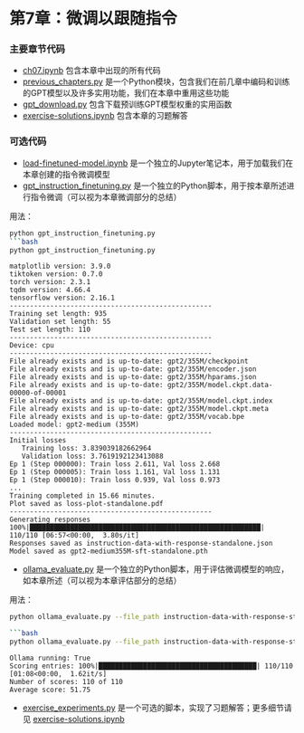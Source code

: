 # 第7章：微调以跟随指令

### 主要章节代码

- [ch07.ipynb](ch07.ipynb) 包含本章中出现的所有代码
- [previous_chapters.py](previous_chapters.py) 是一个Python模块，包含我们在前几章中编码和训练的GPT模型以及许多实用功能，我们在本章中重用这些功能
- [gpt_download.py](gpt_download.py) 包含下载预训练GPT模型权重的实用函数
- [exercise-solutions.ipynb](exercise-solutions.ipynb) 包含本章的习题解答

### 可选代码

- [load-finetuned-model.ipynb](load-finetuned-model.ipynb) 是一个独立的Jupyter笔记本，用于加载我们在本章创建的指令微调模型
- [gpt_instruction_finetuning.py](gpt_instruction_finetuning.py) 是一个独立的Python脚本，用于按本章所述进行指令微调（可以视为本章微调部分的总结）

用法：
```bash
python gpt_instruction_finetuning.py
```bash
python gpt_instruction_finetuning.py
```

```
matplotlib version: 3.9.0
tiktoken version: 0.7.0
torch version: 2.3.1
tqdm version: 4.66.4
tensorflow version: 2.16.1
--------------------------------------------------
Training set length: 935
Validation set length: 55
Test set length: 110
--------------------------------------------------
Device: cpu
--------------------------------------------------
File already exists and is up-to-date: gpt2/355M/checkpoint
File already exists and is up-to-date: gpt2/355M/encoder.json
File already exists and is up-to-date: gpt2/355M/hparams.json
File already exists and is up-to-date: gpt2/355M/model.ckpt.data-00000-of-00001
File already exists and is up-to-date: gpt2/355M/model.ckpt.index
File already exists and is up-to-date: gpt2/355M/model.ckpt.meta
File already exists and is up-to-date: gpt2/355M/vocab.bpe
Loaded model: gpt2-medium (355M)
--------------------------------------------------
Initial losses
   Training loss: 3.839039182662964
   Validation loss: 3.7619192123413088
Ep 1 (Step 000000): Train loss 2.611, Val loss 2.668
Ep 1 (Step 000005): Train loss 1.161, Val loss 1.131
Ep 1 (Step 000010): Train loss 0.939, Val loss 0.973
...
Training completed in 15.66 minutes.
Plot saved as loss-plot-standalone.pdf
--------------------------------------------------
Generating responses
100%|█████████████████████████████████████████████████████████| 110/110 [06:57<00:00,  3.80s/it]
Responses saved as instruction-data-with-response-standalone.json
Model saved as gpt2-medium355M-sft-standalone.pth
```

- [ollama_evaluate.py](ollama_evaluate.py) 是一个独立的Python脚本，用于评估微调模型的响应，如本章所述（可以视为本章评估部分的总结）

用法：
```bash
python ollama_evaluate.py --file_path instruction-data-with-response-standalone.json

```bash
python ollama_evaluate.py --file_path instruction-data-with-response-standalone.json
```

```
Ollama running: True
Scoring entries: 100%|███████████████████████████████████████| 110/110 [01:08<00:00,  1.62it/s]
Number of scores: 110 of 110
Average score: 51.75
```

- [exercise_experiments.py](exercise_experiments.py) 是一个可选的脚本，实现了习题解答；更多细节请见 [exercise-solutions.ipynb](exercise-solutions.ipynb)
